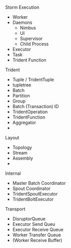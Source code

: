 Storm Execution

* Worker
* Daemons
    * Nimbus
    * UI
    * Supervisor
    * Child Process
* Executor
* Task
* Trident Function

Trident

* Tuple / TridentTuple
* tupletree
* Batch
* Partition
* Group
* Batch (Transaction) ID
* TridentOperation
* TridentFunction
* Aggregator
* 

Layout

* Topology
* Stream
* Assembly
* 

Internal

* Master Batch Coordinator
* Spout Coordinator
* TridentSpoutExecutor
* TridentBoltExecutor

Transport

* DisruptorQueue
* Executor Send Queu
* Executor Receive Queue
* Worker Transfer Queue
* (Worker Receive Buffer)

